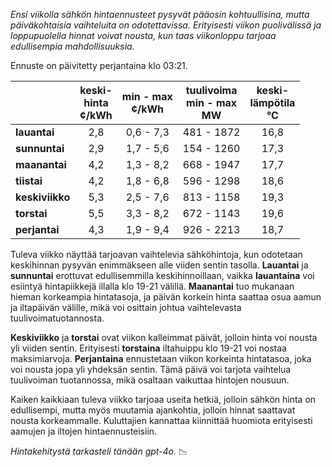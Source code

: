 *Ensi viikolla sähkön hintaennusteet pysyvät pääosin kohtuullisina, mutta päiväkohtaisia vaihteluita on odotettavissa. Erityisesti viikon puolivälissä ja loppupuolella hinnat voivat nousta, kun taas viikonloppu tarjoaa edullisempia mahdollisuuksia.*

Ennuste on päivitetty perjantaina klo 03:21.

|               | keski-<br>hinta<br>¢/kWh | min - max<br>¢/kWh | tuulivoima<br>min - max<br>MW | keski-<br>lämpötila<br>°C |
|:-------------|:----------------:|:----------------:|:-------------:|:-------------:|
| **lauantai**  |        2,8       |      0,6 - 7,3   |   481 - 1872  |      16,8     |
| **sunnuntai** |        2,9       |      1,7 - 5,6   |   154 - 1260  |      17,3     |
| **maanantai** |        4,2       |      1,3 - 8,2   |   668 - 1947  |      17,7     |
| **tiistai**   |        4,2       |      1,8 - 6,8   |   596 - 1298  |      18,6     |
| **keskiviikko** |      5,3       |      2,5 - 7,6   |   813 - 1158  |      19,3     |
| **torstai**   |        5,5       |      3,3 - 8,2   |   672 - 1143  |      19,6     |
| **perjantai** |        4,3       |      1,9 - 9,4   |   926 - 2213  |      18,7     |

Tuleva viikko näyttää tarjoavan vaihtelevia sähköhintoja, kun odotetaan keskihinnan pysyvän enimmäkseen alle viiden sentin tasolla. **Lauantai** ja **sunnuntai** erottuvat edullisemmilla keskihinnoillaan, vaikka **lauantaina** voi esiintyä hintapiikkejä illalla klo 19-21 välillä. **Maanantai** tuo mukanaan hieman korkeampia hintatasoja, ja päivän korkein hinta saattaa osua aamun ja iltapäivän välille, mikä voi osittain johtua vaihtelevasta tuulivoimatuotannosta.

**Keskiviikko** ja **torstai** ovat viikon kalleimmat päivät, jolloin hinta voi nousta yli viiden sentin. Erityisesti **torstaina** iltahuippu klo 19-21 voi nostaa maksimiarvoja. **Perjantaina** ennustetaan viikon korkeinta hintatasoa, joka voi nousta jopa yli yhdeksän sentin. Tämä päivä voi tarjota vaihtelua tuulivoiman tuotannossa, mikä osaltaan vaikuttaa hintojen nousuun.

Kaiken kaikkiaan tuleva viikko tarjoaa useita hetkiä, jolloin sähkön hinta on edullisempi, mutta myös muutamia ajankohtia, jolloin hinnat saattavat nousta korkeammalle. Kuluttajien kannattaa kiinnittää huomiota erityisesti aamujen ja iltojen hintaennusteisiin.

*Hintakehitystä tarkasteli tänään gpt-4o.* 📉
